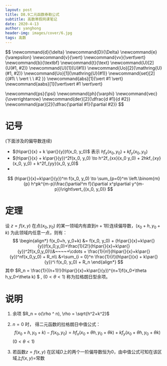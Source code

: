 ```yaml
---
layout: post
title: D8.9二元函数泰勒公式
subtitle: 高数寒假网课笔记
date: 2020-4-13
author: yanghong
header-img: images/cover/6.jpg
tags: 高数 
---
```


$$
\newcommand{d}{\delta}
\newcommand{D}{\Delta}
\newcommand{e}{\varepsilon}
\newcommand{v}{\vert}
\newcommand{vv}{\vert\vert}
\newcommand{b}{\textbf}
\newcommand{t}{\text}
\newcommand{U}[2]{U(#1, #2)}
\newcommand{U}[1]{U(#1)}
\newcommand{Uo}[2]{\mathring{U}(#1, #2)}
\newcommand{Uo}[1]{\mathring{U}(#1)}
\newcommand{set}[2]{\{#1\ \ \vert \ \ #2 \}}
\newcommand{abs}[1]{\vert #1 \vert}
\newcommand{aabs}[1]{\vert\vert #1 \vert\vert}

\newcommand{ps}{\psi}
\newcommand{ph}{\varphi}
\newcommand{vec}{\overrightarrow}
\newcommand{der}[2]{\dfrac{d #1}{d #2}}
\newcommand{par}[2]{\dfrac{\partial #1}{\partial #2}}
$$



# 记号

(下面涉及的偏导数连续)

- $(h\par{}{x} + k \par{}{y})f(x_0, y_0)$ 表示 $hf_x(x_0, y_0) + kf_y(x_0, y_0)$
- $(h\par{}{x} + k\par{}{y})^2f(x_0, y_0) \to h^2f_{xx}(x_0 y_0) + 2hkf_{xy}(x_0, y_0) + k^2f_{yy}(x_0, y_0)$
- 
$$
(h\par{}{x}+k\par{}{y})^m f(x_0, y_0) 
\to
\sum_{p=0}^m \left.\binom{m}{p} h^pk^{m-p}\frac{\partial^m f}{\partial x^p\partial y^{m-p}}\right\vert_{(x_0, y_0)}
$$
# 定理

设 $z=f(x,y)$ 在点$(x_0, y_0)$ 的某一领域内有直到$n+1$阶连续偏导数，$(x_0+h,y_0+k)$ 为此领域内任意一点，则有：
$$
\begin{align*}
f(x_0+h, y_0+k)
&= f(x_0, y_0) + (h\par{}{x}+k\par{}{y})f(x_0,y_0)+\frac{1}{2!}(h\par{}{x}+k\par{}{y})^2f(x_0,y_0)\\&~~~~+\cdots + \frac{1}{n!}(h\par{}{x}+k\par{}{y})^nf(x_0,y_0) + R_n\\
&=\sum_{i = 0}^n \frac{1}{i!}(h\par{}{x} + k\par{}{y})^i f(x_0, y_0) + R_n
\end{align*}
$$
其中 $R_n = \frac{1}{(n+1)!}(h\par{}{x}+k\par{}{y})^{n+1}f(x_0+\theta h,y_0+\theta k) $ , $(0<\theta <1)$ 称为拉格朗日型余项。



# 说明

1. 余项 $R_n = o(\rho ^ n), \rho = \sqrt{h^2+k^2}$

2. $n = 0$ 时， 得二元函数的拉格朗日中值公式：
$$
	f(x_0+h,y_0+k) - f(x_0,y_0) = hf_x(x_0+\theta h, y_0 + \theta k) + kf_y(x_0+\theta h, y_0+\theta k)
$$
	$(0<\theta<1)$

3. 若函数$z = f(x,y)$ 在区域$D$上的两个一阶偏导数恒为0，由中值公式可知在该区域上$f(x,y)=$常数















